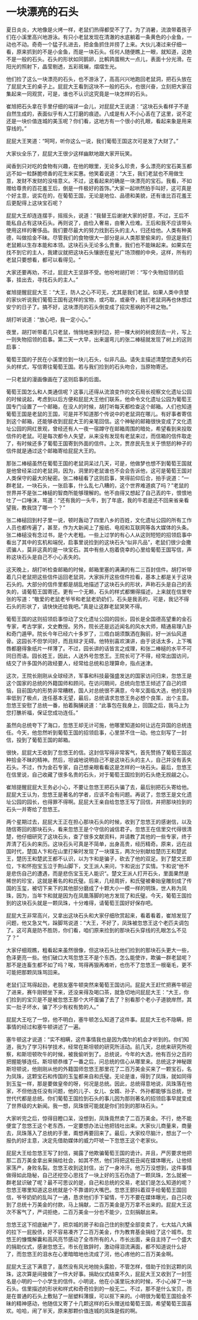 # 一块漂亮的石头
夏日炎炎，大地像是火烤一样，老鼠们热得都受不了了。为了消暑，流浪带着孩子们在小溪里高兴地游泳。有只小老鼠发现在清澈的水底躺着一条黄色的小金鱼，一动也不动。奇奇一个猛子扎进去，把金鱼抓住并捞了上来。大伙儿凑过来仔细一看，原来抓到的不是小金鱼，而是一块石头。任何人随便瞧上一眼，就知道，这绝不是一般的石头。石头的形状如同鹅卵，比鹌鹑蛋稍大一点儿，表面十分光滑。在阳光的照射下，晶莹剔透，五彩斑斓，熠熠生光。

他们捡了这么一块漂亮的石头，也不游泳了，高高兴兴地跑回老鼠洞，把石头放在了屁屁大王的桌子上。屁屁大王看到这块不一般的石头，也很兴奋，立刻把大家召集起来一同观赏，可是，谁也不认识这究竟是一块怎样的石头。

崔旭把石头拿在手里仔细的端详一会儿，对屁屁大王说道：“这块石头看样子不是自然生成的，表面似乎有人工打磨的痕迹。八成是有人不小心丢在了这里，说不定还是一块价值连城的美玉呢？你们看，这地方有一个很小的孔眼，看起来象是用来穿线的。”

屁屁大王笑道：“呵呵，听你这么一说，我们葡萄王国这次可是发了大财了。”

大家伙全乐了，屁屁大王很少这样幽默地跟大家开玩笑。

闻香到只对吃的食物有兴趣，在他的眼里，无论多么珍贵，多么漂亮的宝石美玉都远不如一粒酥脆喷香的花生米实惠。他笑着说道：“大王，我们老鼠也不用做生意，发财不发财的没啥意义。不过，这看起来的确是一块漂亮的宝石。我看，不如赠给尊贵的百花羞王后，倒是一件极好的首饰。”大家一起哄然拍手叫好，这可真是个好主意，说实在的，在葡萄王国，无论是地位、品德和美貌，还有谁比百花羞王后更配得上这块宝石呢？

屁屁大王却连连摆手，摇摇头，说道：“我替王后谢谢大家的好意，不过，王后不能私自占有这块石头。再则说了，由俭入奢易，由奢入俭难。王后和我不应该带头使用这样的奢侈品。我们要尽最大的努力找到石头的主人，归还给他。人类有种美德，叫做拾金不昧。尽管我们的食物很大一部分是从人类那里偷来的，但这是我们老鼠赖以生存本能和本领。这块石头无论多么贵重，我们也不能昧起来。如果实在找不到它的主人，我建议就把这块石头镶嵌在星光广场顶棚的中央，这样，所有的老鼠只要想看，都可以看得见。“

大家还要再劝，不过，屁屁大王坚辞不受。他吩咐胡打听：“写个失物招领的启事，挂出去，寻找石头的主人。”

崔旭提醒屁屁大王：“大王，防人之心不可无，尤其是我们老鼠。如果人类中贪婪的家伙听说我们葡萄王国有这样的宝物，或巧取，或豪夺，我们老鼠洞再也休想过安宁的日子了。搞不好，这块漂亮的石头倒变成了招灾惹祸的不祥之物。”

胡打听说道：“放心吧，我一定小心。”

夜里，胡打听带着几只老鼠，悄悄地来到村边，把一棵大树的树皮刮去一片，写上一则失物招领的启事。第二天一大早，出来遛弯儿的张二棒槌就发现了树上的这则启事：

葡萄王国的子民在小溪里捡到一块儿石头，似非凡品。请失主描述清楚您遗失的石头的样式，写信寄往葡萄王国。若与我们捡到的石头吻合，当原物寄还。

一只老鼠的漫画像画在了这则启事的后面。

葡萄王国怎么和人类通信呢？这事儿还得从流浪变作的文石局长视察文化遗址公园的时候说起，考虑到以后方便和屁屁大王他们联系，他命令文化遗址公园为葡萄王国专门设置了一个邮箱，在没人的时候，胡打听每天都检查这个邮箱。人们也知道葡萄王国是老鼠的王国，可是并不知道那个传说中的老鼠洞在哪儿。有好事者寄信到这个邮箱，还能够收到屁屁大王的亲笔回信。这个神秘的邮箱很快变成了文化遗址公园的网红景观，曾经还有人一夜一宿蹲守在邮箱周围的暗处，希望看到来投取信件的老鼠。可是每次都令人失望，从来没有发现有老鼠来过，而信箱的信件取走了，有时候还多了葡萄王国寄到外面的信件。上次，贾彦民先生关于愤怒的种子的信件就是通过这个邮箱寄给屁屁大王的。

那张二棒槌虽然在葡萄王国的老鼠洞呆过几天，可是，他做梦也想不到葡萄王国就是他曾经呆过的老鼠洞，因为，洞里的老鼠谁也不会会告诉他，这可是葡萄王国对人类保守的最大的秘密。张二棒槌看了这则启事，笑得前仰后合，拍手说道：“一群老鼠，一块石头，一张启事，什么乱七八糟的，这个世界难道疯了吗？”老鼠的世界并不是张二棒槌的智商所能够理解的。他不由得又想起了自己丟的牛，恨恨地吐了一口唾沫，骂道：“还有我的一头牛，到了年底，我的牛若是还不回来省亲看望我，教我饶了哪一个？”

张二棒槌回到村子里一说，顿时轰动了四里八乡的百姓，文化遗址公园的所有工作人员也都传遍了，甚至，作为大新闻上了报纸、电视和互联网等各大媒体的头条。张二棒槌没有念过书，是个大老粗。一些上过学的有心人从这则短短的招领启事中看出了其中的玄机和端倪，启事里说捡到的这块石头“似非凡品”，老鼠们很少会撒谎骗人，莫非这真的是一块宝石。其中有些人抱着侥幸的心里给葡萄王国写信，声称这块石头是自己不小心丢失的。

这天晚上，胡打听检查邮箱的时候，邮箱里塞的满满的有二三百封信件。胡打听带着几只老鼠把这些信件运回老鼠洞，大家拆开这些信件捡看，基本上都是关于这块石头的。大部分的信件里都是胡乱地描述了这块石头的形状，声称石头是自己的丢失的，请葡萄王国寄还。更有一个无赖，石头的样式都懒得描述，上来就在信里夸张的写道：“敬爱的老鼠老爷爷和老鼠老奶奶们，石头是我丢的，可是，我记不得石头的形状了，请快快还给我吧。”真是让这群老鼠哭笑不得。

葡萄王国的这则招领启事惊动了文化遗址公园的园长，园长是全国德高望重的金石专家，考古学家，文史教授。另外，院长还是远近闻名的风水大师，精通易理八卦和奇门遁甲。院长今年已经六十多岁了，三绺白胡须飘洒在胸前，好一派仙风道骨。这园长不但学问好，而且辩才无碍。他特别喜欢演讲，由于说话太多，上下嘴唇都磨得象纸片一样薄了。不过，园长讲的话皆言之成理，和张二棒槌的水平不可同日而语。园长姓王，因此，人送外号忽悠王。王院长可了不得，经常出国访问，结交了许多国外的政经要人，经常给总统和总理算命，指点迷津。

这次，王院长刚刚从全球经济，军事和科技最强盛发达的国家访问归来，忽悠王是这个国家的总统的外籍国师和顾问。在访问期间，总统向忽悠王倾述了自己的烦恼，目前国内的形势非常糟糕，国人对总统很不满意，今年又面临大选，他的支持率低到了极点，连任基本无望，最后，总统请求忽悠王务必想个良策，出个主意。忽悠王安慰了总统一番，拍着胸脯说道：“此事包在我身上，回国之后，我马上为您打醮祈福，保证您成功连任。”

虽然向总统夸下了海口，忽悠王却无计可施，他哪里知道如何让远在异国的总统连任。今天，他忽然听到葡萄王国的招领启事，心里禁不住一动。他立刻写了一封信，投到了葡萄王国的邮箱。

很快，屁屁大王收到了忽悠王的信。这封信写得非常客气，首先赞扬了葡萄王国这种拾金不昧的精神。然后，坦诚地说明自己不是这块石头的主人，自己并没有丢失石头。不过，作为金石专家，自己想亲眼看看这是怎样的一块石头。最后，忽悠王在信里说，自己收藏了很多名贵的石头，对于葡萄王国捡到的石头绝无觊觎之心。

崔旭提醒屁屁大王务必小心，不要让忽悠王把石头骗了去，最后别把石头寄给他。屁屁大王认为，忽悠王是著名的学者，应该不会有问题。再说了，忽悠王是文化遗址公园的园长，也得罪不得啊。屁屁大王亲自给忽悠王写了回信，并把那块捡到的石头一并寄给了忽悠王。

两个星期过去，屁屁大王正在担心那块石头的时候，收到了忽悠王的感谢信，以及随信寄回的那块石头，看来忽悠王是个守信的诚信君子。忽悠王在信里交代得很清楚，他仔细研究了这块石头，查了很多文献资料，并请教了其他的一些专家，终于弄清了石头的来历。这块石头可真是不简单，出身高贵，经历精奇。原来，远在战国时代，楚国人卞和在山里打柴时发现了一块璞玉，两次分别献给楚历王和楚武王，楚历王和楚武王都不认识，以为卞和是骗子，砍去了他的双足。到了楚文王即位，卞和怀抱宝玉泣于荆山脚下，文王派人来问，卞和说出了实情。卞和说“他不是悲伤自己的遭遇，而是悲伤宝玉无人能识“。楚文王派人打开石头，里面果然是稀世的珍宝，这就是著名的和氏璧。后来，几经周折，和氏璧被秦始皇雕刻成了传国的玉玺，被切下来下的其他部分磨成了十颗大小一模一样的明珠，世人称为凤珠，因为，当年卞和就是因为在凤凰落脚的地方发现了和氏璧。今天，葡萄王国捡到的这块石头就是一颗凤珠，十分难得，请葡萄王国好好保存吧。

屁屁大王非常高兴，又拿出这块石头和大家仔细欣赏起来，看着看着，崔旭发现了问题，他又急又气，跺脚骂说道：“大王，不好了，凤珠被忽悠王这个老匹夫调包了。这可真是防不胜防，你们看，咱们原来捡到的那块石头穿线的孔眼怎么不见了？”

大家仔细观瞧，粗看起来虽然很像，但这块石头比他们捡到的那块石头更大一些，色泽更亮一些。他们破口大骂忽悠王不是个东西，怎么能使诈，欺骗一群老鼠呢？那不是连畜生都不如了吗？唉，骂得再狠再难听，也伤不了忽悠王一根毫毛，更不可能把那颗凤珠骂回来。

老鼠们正骂得起劲，老朋友塞牛顿突然来葡萄王国访问。屁屁大王赶忙把赛牛顿迎了进来，赛牛刚顿坐下来，还没来得及喝口茶，就急切地问屁屁大王：“大王，你们捡到的宝贝是不是被忽悠王那个大坏蛋骗了去了？别看那个老小子道貌岸然，其实一肚子坏水，骗了不少有权有势的人。”

屁屁大王吃了一惊，他不明白，塞牛顿怎么知道了这件事。屁屁大王也不隐瞒，把事情的经过和塞牛顿讲述了一遍。

塞牛顿这才说道：“实不相瞒，这件事情我也是因为偶尔的机会才听到的。你们知道，我为了学习科学技术，经常在斯坦顿的研究所活动。前几天，总统来研究所视察，和斯坦顿吹牛的时候，被我偷听到了。总统说，今年的大选，他有百分之百的把握能够连任。斯坦顿恭维了一番之后，问总统的信心从哪里来。总统这才神秘跟斯坦顿说，他刚刚从他的外籍国师忽悠王那里花了二百万美金买来了一颗宝石，名为凤珠，这颗宝石和传国的玉玺都来自和氏璧。无论是谁，得到了凤珠，就如同得到玉玺一样，那是要做皇帝的呀，何况是总统。因此，总统得意地说，凤珠落在他家，不但他连任没有问题，他的儿子、女儿、女婿、孙子、外孙都能够当总统，世世代代都是总统。你们葡萄王国捡到石头的事儿因为那则著名的招领启事早就变成了世界级的大新闻。我一想，凤珠很可能就是你们捡到的那块石头。“

大家听完之后，惊得目瞪口呆，没想到，凤珠竟然卖了二百万美金。不行，绝不能便宜了忽悠王这个老东西，一定要想办法让他把钱吐出来。大家伙儿商量来，商量去，凤珠落入了总统的手里，甭想再要回来了。最后，大家绞尽脑汁，想出了一个报仇的好主意，决定先借助媒体的威力吓唬一下忽悠王这个老家伙。

屁屁大王给忽悠王写了封信，揭露了他欺骗葡萄王国的诡计。并且，严厉要求他把那二百万美金拿出来捐给社会，如其不然，他们将把这桩丑闻在媒体曝光，让他倾家荡产，身败名裂。忽悠王收到这封信，出了一身冷汗。他万万没想到，这件事情做得如此隐秘，自己还挖空心思找了一块上好的玉石伪造了一颗凤珠，怎么就被一群老鼠识破了呢？最不可思议的是，自己和总统的交易，老鼠们是怎么知道的呢？忽悠王哪里知道这总统就是个不靠谱的大嘴巴。忽悠王颤抖着双手给葡萄王国回信，爷爷奶奶的乱叫了一通，恳求他们手下留情，千万不要在媒体曝光，自己只收到了总统十万美金的付款，马上捐献，二百万美金是万万拿不出来的。屁屁大王这次不客气了，严词拒绝，二百万美金一分也不能少，立刻捐献出来。

忽悠王这下彻底破产了，把京城的房子和自己住的别墅全部变卖了，七大姑八大姨的拉下一屁股债，好不容易凑齐了二百万美金，作为教育基金捐给了这个城市。忽悠王的慷慨解囊和高风亮节感动了全市所有的人，市长出面，亲自主持了一个盛大的捐助仪式，感谢忽悠王。市长在致辞时，激动得泪流满面，都不知道说什么好了，而忽悠王的泪水在心里暗暗地也流成了河，他心疼他的二百万美金啊。

屁屁大王这下满意了，虽然没有风光地抛头露脸，不管怎样，借助于捡到这颗的凤珠，这次算是间接做了一件大好事。捐助仪式结束不久，屁屁大王又收到了一封签名是小明的一个小学生的信件。小明说，他在小溪里玩水的时候，不小心掉了一块石头。信里描述的形状和样式和奇奇捡到的一般无二。不过，那不是什么宝贝，而是在普通的石头上敷贴了一层塑料薄膜，可以抠下来的。小明很为葡萄王国拾金不昧的精神感动，他随信又寄了十几颗这样的石头赠送给葡萄王国，希望葡萄王国喜欢。哈哈，闹了半天，原来那颗价值连城的凤珠是假的啊。
